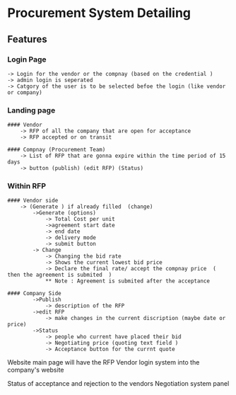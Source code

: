 # Procurement System Detailing


## Features

### Login Page 
	-> Login for the vendor or the compnay (based on the credential )
	-> admin login is seperated
	-> Catgory of the user is to be selected befoe the login (like vendor or company)

### Landing page
	#### Vendor 
		-> RFP of all the company that are open for acceptance 
		-> RFP accepted or on transit 
	
	#### Compnay (Procurement Team)
		-> List of RFP that are gonna expire within the time period of 15 days
		-> button (publish) (edit RFP) (Status)

### Within RFP
	#### Vendor side
		-> (Generate ) if already filled  (change)
			->Generate (options)
				-> Total Cost per unit 
				->agreement start date
				-> end date
				-> delivery mode
				-> submit button
			-> Change 
				-> Changing the bid rate
				-> Shows the current lowest bid price
				-> Declare the final rate/ accept the compnay price  ( then the agreement is submited  )
				** Note : Agreement is submited after the acceptance 

	#### Company Side 
			->Publish
				-> description of the RFP
			->edit RFP
				-> make changes in the current discription (maybe date or price)
			->Status 
				-> people who current have placed their bid 
				-> Negotiating price (quoting text field )
				-> Acceptance button for the currnt quote

Website main page will have the RFP 
Vendor login system into the company's website 

Status of acceptance and rejection to the vendors 
Negotiation system panel 


